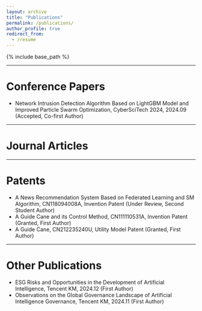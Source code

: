 ```yaml
---
layout: archive
title: "Publications"
permalink: /publications/
author_profile: true
redirect_from:
  - /resume
---
```


{% include base_path %}

---
Conference Papers
======

* Network Intrusion Detection Algorithm Based on LightGBM Model and Improved Particle Swarm Optimization, CyberSciTech 2024, 2024.09 (Accepted, Co-first Author)
---
Journal Articles
======

---
Patents
======

* A News Recommendation System Based on Federated Learning and SM Algorithm, CN118094008A, Invention Patent (Under Review, Second Student Author)
* A Guide Cane and its Control Method, CN111110531A, Invention Patent (Granted, First Author)
* A Guide Cane, CN212235240U, Utility Model Patent (Granted, First Author)
---
Other Publications
======

* ESG Risks and Opportunities in the Development of Artificial Intelligence, Tencent KM, 2024.12 (First Author)
* Observations on the Global Governance Landscape of Artificial Intelligence Governance, Tencent KM, 2024.11 (First Author)

